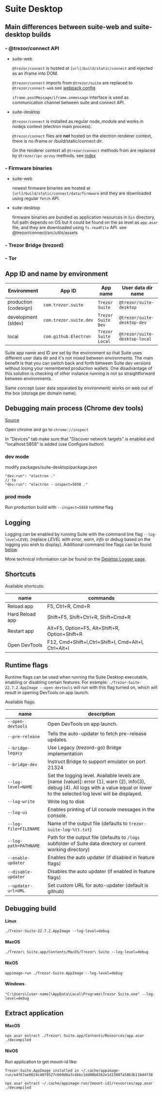 # Suite Desktop

## Main differences between suite-web and suite-desktop builds

### - @trezor/connect API

-   suite-web

    `@trezor/connect` is hosted at `[url]/build/static/connect` and injected as an iframe into DOM.

    `@trezor/connect` imports from `@trezor/suite` are replaced to `@trezor/connect-web` see [webpack config](https://github.com/trezor/trezor-suite/blob/develop/packages/suite-build/configs/web.webpack.config.ts)

    `iframe.postMessage/iframe.onmessage` interface is used as communication channel between suite and connect API.

-   suite-desktop

    `@trezor/connect` is installed as regular node_module and works in nodejs context (electron main process).

    `@trezor/connect` files are **not** hosted on the electron renderer context, there is no iframe or /build/static/connect dir.

    On the renderer context all `@trezor/connect` methods from are replaced by `@trezor/ipc-proxy` methods. see [index](https://github.com/trezor/trezor-suite/blob/develop/packages/suite-desktop/src/Main.tsx)

### - Firmware binaries

-   suite-web

    newest firmware binaries are hosted at `[url]/build/static/connect/data/firmware` and they are downloaded using regular `fetch` API.

-   suite-desktop

    firmware binaries are bundled as application resources in `bin` directory, full path depends on OS but it could be found on the as level as `app.asar` file, and they are downloaded using `fs.readFile` API. see @trezor/connect/src/utils/assets

### - Trezor Bridge (trezord)

### - Tor

## App ID and name by environment

| Environment           | App ID                 | App name             | User data dir name            |
| --------------------- | ---------------------- | -------------------- | ----------------------------- |
| production (codesign) | `com.trezor.suite`     | `Trezor Suite`       | `@trezor/suite-desktop`       |
| development (sldev)   | `com.trezor.suite.dev` | `Trezor Suite Dev`   | `@trezor/suite-desktop-dev`   |
| local                 | `com.github.Electron`  | `Trezor Suite Local` | `@trezor/suite-desktop-local` |

Suite app name and ID are set by the environment so that Suite uses different user data dir and it's not mixed between environments. The main benefit is that you can switch back and forth between Suite dev versions without losing your remembered production wallets. One disadvantage of this solution is checking of other instance running is not so straightforward between environments.

Same concept (user data separated by environment) works on web out of the box (storage per domain name).

## Debugging main process (Chrome dev tools)

[Source](https://www.electronjs.org/docs/latest/tutorial/debugging-main-process)

Open chrome and go to `chrome://inspect`

In "Devices" tab make sure that "Discover network targets" is enabled and "localhost:5858" is added (use Configure button)

### dev mode

modify packages/suite-desktop/package.json

```
"dev:run": "electron ."
// to
"dev:run": "electron --inspect=5858 ."
```

### prod mode

Run production build with `--inspect=5858` runtime flag

## Logging

Logging can be enabled by running Suite with the command line flag `--log-level=LEVEL` (replace _LEVEL_ with _error_, _warn_, _info_ or _debug_ based on the logging you wish to display). Additional command line flags can be found [below](#runtime-flags).

More technical information can be found on the [Desktop Logger page](../features/desktop-logger.md).

## Shortcuts

Available shortcuts:

| name            | commands                                             |
| --------------- | ---------------------------------------------------- |
| Reload app      | F5, Ctrl+R, Cmd+R                                    |
| Hard Reload app | Shift+F5, Shift+Ctrl+R, Shift+Cmd+R                  |
| Restart app     | Alt+F5, Option+F5, Alt+Shift+R, Option+Shift+R       |
| Open DevTools   | F12, Cmd+Shift+I,Ctrl+Shift+I, Cmd+Alt+I, Ctrl+Alt+I |

## Runtime flags

Runtime flags can be used when running the Suite Desktop executable, enabling or disabling certain features. For example: `./Trezor-Suite-22.7.2.AppImage --open-devtools` will run with this flag turned on, which will result in opening DevTools on app launch.

Available flags:

| name                  | description                                                                                                                                                                            |
| --------------------- | -------------------------------------------------------------------------------------------------------------------------------------------------------------------------------------- |
| `--open-devtools`     | Open DevTools on app launch.                                                                                                                                                           |
| `--pre-release`       | Tells the auto-updater to fetch pre-release updates.                                                                                                                                   |
| `--bridge-legacy`     | Use Legacy (trezord-go) Bridge implementation                                                                                                                                          |
| `--bridge-dev`        | Instruct Bridge to support emulator on port 21324                                                                                                                                      |
| `--log-level=NAME`    | Set the logging level. Available levels are [name (value)]: error (1), warn (2), info(3), debug (4). All logs with a value equal or lower to the selected log level will be displayed. |
| `--log-write`         | Write log to disk                                                                                                                                                                      |
| `--log-ui`            | Enables printing of UI console messages in the console.                                                                                                                                |
| `--log-file=FILENAME` | Name of the output file (defaults to `trezor-suite-log-%tt.txt`)                                                                                                                       |
| `--log-path=PATHNAME` | Path for the output file (defaults to `/logs` subfolder of Suite data directory or current working directory)                                                                          |
| `--enable-updater`    | Enables the auto updater (if disabled in feature flags)                                                                                                                                |
| `--disable-updater`   | Disables the auto updater (if enabled in feature flags)                                                                                                                                |
| `--updater-url=URL`   | Set custom URL for auto-updater (default is github)                                                                                                                                    |

## Debugging build

#### Linux

`./Trezor-Suite-22.7.2.AppImage --log-level=debug`

#### MacOS

`./Trezor\ Suite.app/Contents/MacOS/Trezor\ Suite --log-level=debug`

#### NixOS

`appimage-run ./Trezor-Suite.AppImage --log-level=debug`

#### Windows

`"C:\Users\[user-name]\AppData\Local\Programs\Trezor Suite.exe" --log-level=debug`

## Extract application

#### MacOS

`npx asar extract ./Trezor\ Suite.app/Contents/Resources/app.asar ./decompiled`

#### NixOS

Run application to get mount-id like:

```
Trezor-Suite.AppImage installed in ~/.cache/appimage-run/e4f67ae8624c4079527c669d8a3c4bbc1dd00b83b2e1d15807a5863b11bd4f38
```

`npx asar extract ~/.cache/appimage-run/[mount-id]/resources/app.asar ./decompiled`
